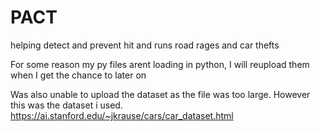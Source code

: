 # PACT

helping detect and prevent hit and runs road rages and car thefts

For some reason my py files arent loading in python, I will reupload them when I get the chance to later on

Was also unable to upload the dataset as the file was too large. However this was the dataset i used. https://ai.stanford.edu/~jkrause/cars/car_dataset.html
